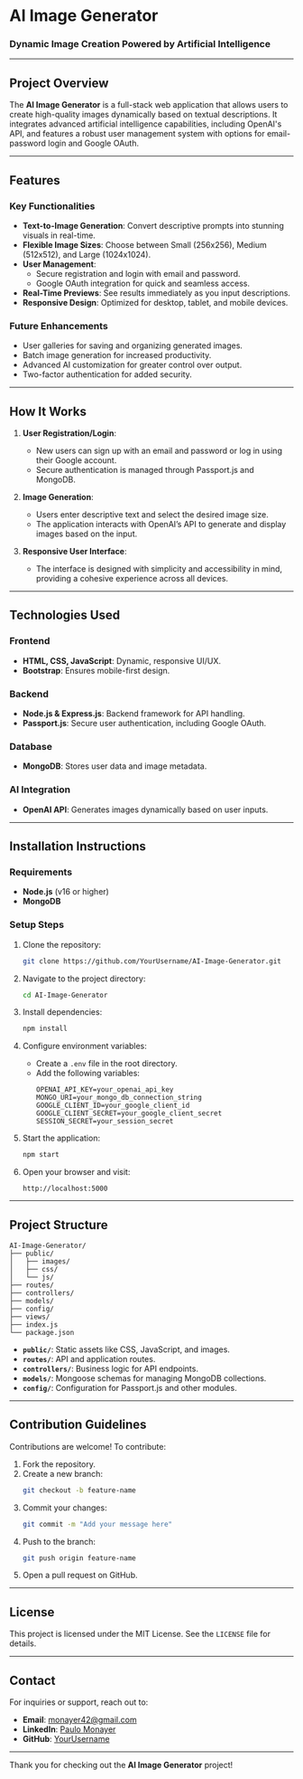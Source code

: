 # AI Image Generator

### **Dynamic Image Creation Powered by Artificial Intelligence**

---

## **Project Overview**

The **AI Image Generator** is a full-stack web application that allows users to create high-quality images dynamically based on textual descriptions. It integrates advanced artificial intelligence capabilities, including OpenAI's API, and features a robust user management system with options for email-password login and Google OAuth.

---

## **Features**

### **Key Functionalities**
- **Text-to-Image Generation**: Convert descriptive prompts into stunning visuals in real-time.
- **Flexible Image Sizes**: Choose between Small (256x256), Medium (512x512), and Large (1024x1024).
- **User Management**:
  - Secure registration and login with email and password.
  - Google OAuth integration for quick and seamless access.
- **Real-Time Previews**: See results immediately as you input descriptions.
- **Responsive Design**: Optimized for desktop, tablet, and mobile devices.

### **Future Enhancements**
- User galleries for saving and organizing generated images.
- Batch image generation for increased productivity.
- Advanced AI customization for greater control over output.
- Two-factor authentication for added security.

---

## **How It Works**

1. **User Registration/Login**:
   - New users can sign up with an email and password or log in using their Google account.
   - Secure authentication is managed through Passport.js and MongoDB.

2. **Image Generation**:
   - Users enter descriptive text and select the desired image size.
   - The application interacts with OpenAI’s API to generate and display images based on the input.

3. **Responsive User Interface**:
   - The interface is designed with simplicity and accessibility in mind, providing a cohesive experience across all devices.

---

## **Technologies Used**

### **Frontend**
- **HTML, CSS, JavaScript**: Dynamic, responsive UI/UX.
- **Bootstrap**: Ensures mobile-first design.

### **Backend**
- **Node.js & Express.js**: Backend framework for API handling.
- **Passport.js**: Secure user authentication, including Google OAuth.

### **Database**
- **MongoDB**: Stores user data and image metadata.

### **AI Integration**
- **OpenAI API**: Generates images dynamically based on user inputs.

---

## **Installation Instructions**

### **Requirements**
- **Node.js** (v16 or higher)
- **MongoDB**

### **Setup Steps**
1. Clone the repository:
   ```bash
   git clone https://github.com/YourUsername/AI-Image-Generator.git
   ```

2. Navigate to the project directory:
   ```bash
   cd AI-Image-Generator
   ```

3. Install dependencies:
   ```bash
   npm install
   ```

4. Configure environment variables:
   - Create a `.env` file in the root directory.
   - Add the following variables:
     ```env
     OPENAI_API_KEY=your_openai_api_key
     MONGO_URI=your_mongo_db_connection_string
     GOOGLE_CLIENT_ID=your_google_client_id
     GOOGLE_CLIENT_SECRET=your_google_client_secret
     SESSION_SECRET=your_session_secret
     ```

5. Start the application:
   ```bash
   npm start
   ```

6. Open your browser and visit:
   ```
   http://localhost:5000
   ```

---

## **Project Structure**

```
AI-Image-Generator/
├── public/
│   ├── images/
│   ├── css/
│   └── js/
├── routes/
├── controllers/
├── models/
├── config/
├── views/
├── index.js
└── package.json
```

- **`public/`**: Static assets like CSS, JavaScript, and images.
- **`routes/`**: API and application routes.
- **`controllers/`**: Business logic for API endpoints.
- **`models/`**: Mongoose schemas for managing MongoDB collections.
- **`config/`**: Configuration for Passport.js and other modules.

---

## **Contribution Guidelines**

Contributions are welcome! To contribute:

1. Fork the repository.
2. Create a new branch:
   ```bash
   git checkout -b feature-name
   ```
3. Commit your changes:
   ```bash
   git commit -m "Add your message here"
   ```
4. Push to the branch:
   ```bash
   git push origin feature-name
   ```
5. Open a pull request on GitHub.

---

## **License**

This project is licensed under the MIT License. See the `LICENSE` file for details.

---

## **Contact**

For inquiries or support, reach out to:
- **Email**: [monayer42@gmail.com](mailto:monayer42@gmail.com)
- **LinkedIn**: [Paulo Monayer](https://www.linkedin.com/in/paulo-monayer/)
- **GitHub**: [YourUsername](https://github.com/PauloPaulMonayer)

---

Thank you for checking out the **AI Image Generator** project!

